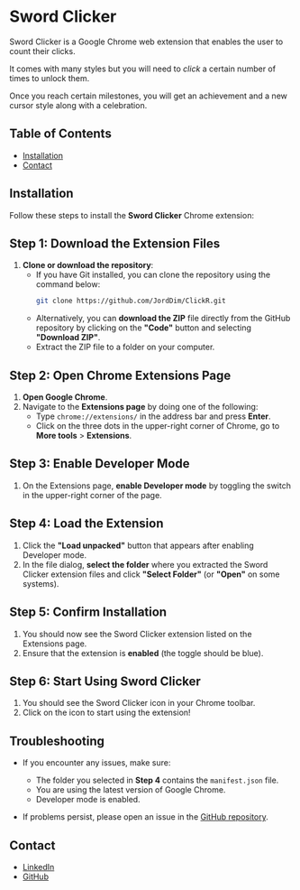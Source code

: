# Sword Clicker

Sword Clicker is a Google Chrome web extension that enables the user to count their clicks.

It comes with many styles but you will need to _click_ a certain number of times to unlock them.

Once you reach certain milestones, you will get an achievement and a new cursor style along with a celebration.

## Table of Contents

- [Installation](#installation)
- [Contact](#contact)

## Installation

Follow these steps to install the **Sword Clicker** Chrome extension:

## Step 1: Download the Extension Files

1. **Clone or download the repository**:
   - If you have Git installed, you can clone the repository using the command below:
     ```bash
     git clone https://github.com/JordDim/ClickR.git
     ```
   - Alternatively, you can **download the ZIP** file directly from the GitHub repository by clicking on the **"Code"** button and selecting **"Download ZIP"**.
   - Extract the ZIP file to a folder on your computer.

## Step 2: Open Chrome Extensions Page

1. **Open Google Chrome**.
2. Navigate to the **Extensions page** by doing one of the following:
   - Type `chrome://extensions/` in the address bar and press **Enter**.
   - Click on the three dots in the upper-right corner of Chrome, go to **More tools** > **Extensions**.

## Step 3: Enable Developer Mode

1. On the Extensions page, **enable Developer mode** by toggling the switch in the upper-right corner of the page.

## Step 4: Load the Extension

1. Click the **"Load unpacked"** button that appears after enabling Developer mode.
2. In the file dialog, **select the folder** where you extracted the Sword Clicker extension files and click **"Select Folder"** (or **"Open"** on some systems).

## Step 5: Confirm Installation

1. You should now see the Sword Clicker extension listed on the Extensions page.
2. Ensure that the extension is **enabled** (the toggle should be blue).

## Step 6: Start Using Sword Clicker

1. You should see the Sword Clicker icon in your Chrome toolbar.
2. Click on the icon to start using the extension!

## Troubleshooting

- If you encounter any issues, make sure:

  - The folder you selected in **Step 4** contains the `manifest.json` file.
  - You are using the latest version of Google Chrome.
  - Developer mode is enabled.

- If problems persist, please open an issue in the [GitHub repository](https://github.com/your-username/sword-clicker/issues).

## Contact

- [LinkedIn](https://www.linkedin.com/in/jordandimelow/)
- [GitHub](https://github.com/JordDim)
